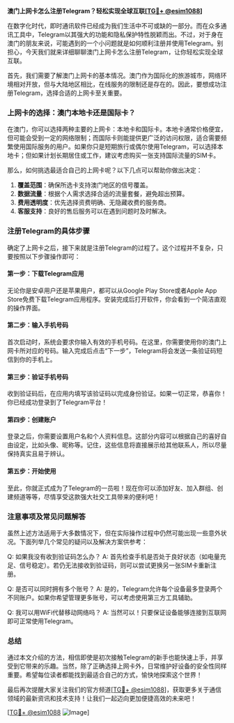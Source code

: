 **澳门上网卡怎么注册Telegram？轻松实现全球互联[[TG💪+ @esim1088](https://t.me/s/esim1088)]**

在数字化时代，即时通讯软件已经成为我们生活中不可或缺的一部分。而在众多通讯工具中，Telegram以其强大的功能和隐私保护特性脱颖而出。不过，对于身在澳门的朋友来说，可能遇到的一个小问题就是如何顺利注册并使用Telegram。别担心，今天我们就来详细聊聊澳门上网卡怎么注册Telegram，让你轻松实现全球互联。

首先，我们需要了解澳门上网卡的基本情况。澳门作为国际化的旅游城市，网络环境相对开放，但与大陆地区相比，在线服务的限制还是存在的。因此，要想成功注册Telegram，选择合适的上网卡至关重要。

### 上网卡的选择：澳门本地卡还是国际卡？

在澳门，你可以选择两种主要的上网卡：本地卡和国际卡。本地卡通常价格便宜，但可能会受到一定的网络限制；而国际卡则能提供更广泛的访问权限，适合需要频繁使用国际服务的用户。如果你只是短期旅行或偶尔使用Telegram，可以选择本地卡；但如果计划长期居住或工作，建议考虑购买一张支持国际流量的SIM卡。

那么，如何挑选最适合自己的上网卡呢？以下几点可以帮助你做出决定：

1. **覆盖范围**：确保所选卡支持澳门地区的信号覆盖。
2. **数据流量**：根据个人需求选择合适的流量套餐，避免超出预算。
3. **费用透明度**：优先选择资费明确、无隐藏收费的服务商。
4. **客服支持**：良好的售后服务可以在遇到问题时及时解决。

### 注册Telegram的具体步骤

确定了上网卡之后，接下来就是注册Telegram的过程了。这个过程并不复杂，只要按照以下步骤操作即可：

#### 第一步：下载Telegram应用
无论你是安卓用户还是苹果用户，都可以从Google Play Store或者Apple App Store免费下载Telegram应用程序。安装完成后打开软件，你会看到一个简洁直观的操作界面。

#### 第二步：输入手机号码
首次启动时，系统会要求你输入有效的手机号码。在这里，你需要使用你的澳门上网卡所对应的号码。输入完成后点击“下一步”，Telegram将会发送一条验证码短信到你的手机上。

#### 第三步：验证手机号码
收到验证码后，在应用内填写该验证码以完成身份验证。如果一切正常，恭喜你！你已经成功登录到了Telegram平台！

#### 第四步：创建账户
登录之后，你需要设置用户名和个人资料信息。这部分内容可以根据自己的喜好自由设定，比如头像、昵称等。记住，这些信息将直接展示给其他联系人，所以尽量保持真实且易于辨认。

#### 第五步：开始使用
至此，你就正式成为了Telegram的一员啦！现在你可以添加好友、加入群组、创建频道等等，尽情享受这款强大社交工具带来的便利吧！

### 注意事项及常见问题解答

虽然上述方法适用于大多数情况下，但在实际操作过程中仍然可能出现一些意外状况。下面列举几个常见的疑问以及解决方案供参考：

Q: 如果我没有收到验证码怎么办？
A: 首先检查手机是否处于良好状态（如电量充足、信号稳定）。若仍无法接收到验证码，则可以尝试更换另一张SIM卡重新注册。

Q: 是否可以同时拥有多个账号？
A: 是的，Telegram允许每个设备最多登录两个不同账户。如果你希望管理更多账号，可以考虑使用第三方工具辅助。

Q: 我可以用WiFi代替移动网络吗？
A: 当然可以！只要保证设备能够连接到互联网即可正常使用Telegram。

### 总结

通过本文介绍的方法，相信即使是初次接触Telegram的新手也能快速上手，并享受到它带来的乐趣。当然，除了正确选择上网卡外，日常维护好设备的安全性同样重要。希望每位读者都能找到最适合自己的方式，愉快地探索这个世界！

最后再次提醒大家关注我们的官方频道[[TG💪+ @esim1088](https://t.me/s/esim1088)]，获取更多关于通信领域的最新资讯和技术支持！让我们一起迈向更加便捷高效的未来吧！

[[TG💪+ @esim1088](https://t.me/s/esim1088) ![Image](https://i.postimg.cc/4NQfJmqS/Snipaste-2025-05-13-00-14-12.png)]